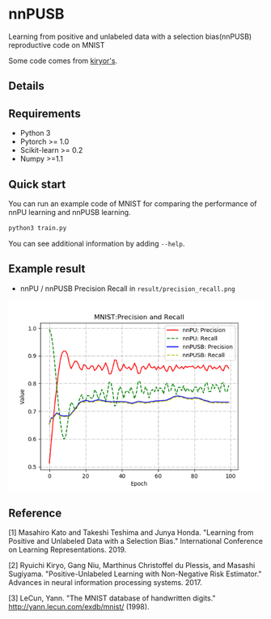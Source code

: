 # nnPUSB
Learning from positive and unlabeled data with a selection bias(nnPUSB) reproductive code on MNIST

Some code comes from [kiryor's](https://github.com/kiryor/nnPUlearning). 

## Details

## Requirements
* Python 3
* Pytorch >= 1.0
* Scikit-learn >= 0.2
* Numpy >=1.1

## Quick start
You can run an example code of MNIST for comparing the performance of nnPU learning and nnPUSB learning.

```python
python3 train.py
```

You can see additional information by adding ```--help```.

## Example result
* nnPU / nnPUSB Precision Recall in `result/precision_recall.png`

![error](result/precision_recall.png "precision_recall")

## Reference

[1] Masahiro Kato and Takeshi Teshima and Junya Honda. "Learning from Positive and Unlabeled Data with a Selection Bias." International Conference on Learning Representations. 2019.

[2] Ryuichi Kiryo, Gang Niu, Marthinus Christoffel du Plessis, and Masashi Sugiyama. 
"Positive-Unlabeled Learning with Non-Negative Risk Estimator." Advances in neural information processing systems. 2017.

[3] LeCun, Yann. "The MNIST database of handwritten digits." http://yann.lecun.com/exdb/mnist/ (1998).
